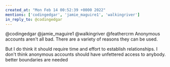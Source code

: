 ```yaml
---
created_at: "Mon Feb 14 00:52:39 +0000 2022"
mentions: ['codingedgar', 'jamie_maguire1', 'walkingriver']
in_reply_to: @codingedgar
---
```


@codingedgar @jamie_maguire1 @walkingriver @feathercrm Anonymous accounts aren't all bad. There are a variety of reasons they can be used.

But I do think it should require time and effort to establish relationships. I don't think anonymous accounts should have unfettered access to anybody. better boundaries are needed